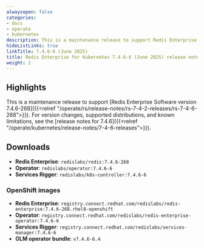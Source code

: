 ```yaml
---
alwaysopen: false
categories:
- docs
- operate
- kubernetes
description: This is a maintenance release to support Redis Enterprise Software version 7.4.6-268.
hideListLinks: true
linkTitle: 7.4.6-6 (June 2025)
title: Redis Enterprise for Kubernetes 7.4.6-6 (June 2025) release notes
weight: 2
---
```


## Highlights

This is a maintenance release to support [Redis Enterprise Software version 7.4.6-268]({{<relref "/operate/rs/release-notes/rs-7-4-2-releases/rs-7-4-6-268">}}). For version changes, supported distributions, and known limitations, see the [release notes for 7.4.6]({{<relref "/operate/kubernetes/release-notes/7-4-6-releases">}}).

## Downloads

- **Redis Enterprise**: `redislabs/redis:7.4.6-268`
- **Operator**: `redislabs/operator:7.4.6-6`
- **Services Rigger**: `redislabs/k8s-controller:7.4.6-6`

### OpenShift images

- **Redis Enterprise**: `registry.connect.redhat.com/redislabs/redis-enterprise:7.4.6-268.rhel8-openshift`
- **Operator**: `registry.connect.redhat.com/redislabs/redis-enterprise-operator:7.4.6-6`
- **Services Rigger**: `registry.connect.redhat.com/redislabs/services-manager:7.4.6-6`
- **OLM operator bundle**: `v7.4.6-6.4`
